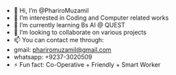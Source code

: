 - 👋 Hi, I’m @PhariroMuzamil
- 👀 I’m interested in Coding and Computer related works
- 🌱 I’m currently learning Bs AI @ QUEST
- 💞️ I’m looking to collaborate on various projects
- 📫 You can contact me through:
-    gmail: phariromuzamil@gmail.com
-    whatsapp: +9237-3020509
- ⚡ Fun fact: Co-Operative  +  Friendly  +  Smart Worker

<!---
PhariroMuzamil/PhariroMuzamil is a ✨ special ✨ repository because its `README.md` (this file) appears on your GitHub profile.
You can click the Preview link to take a look at your changes.
--->

